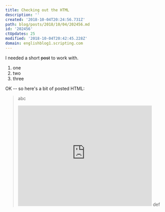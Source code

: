 ```yaml
---
title: Checking out the HTML
description: ''
created: '2018-10-04T20:24:56.731Z'
path: blog/posts/2018/10/04/202456.md
id: '202456'
ctUpdates: 25
modified: '2018-10-04T20:42:45.228Z'
domain: englishblog1.scripting.com
---
```

I needed a short <s>post</s> to work with.

1.  one
2.  two
3.  three

OK -- so here's a bit of posted HTML:

> abc
> <iframe width="420" height="315" src="https://www.youtube.com/embed/nlaoR5m4L80" frameborder="0" allowfullscreen=""></iframe>
> def